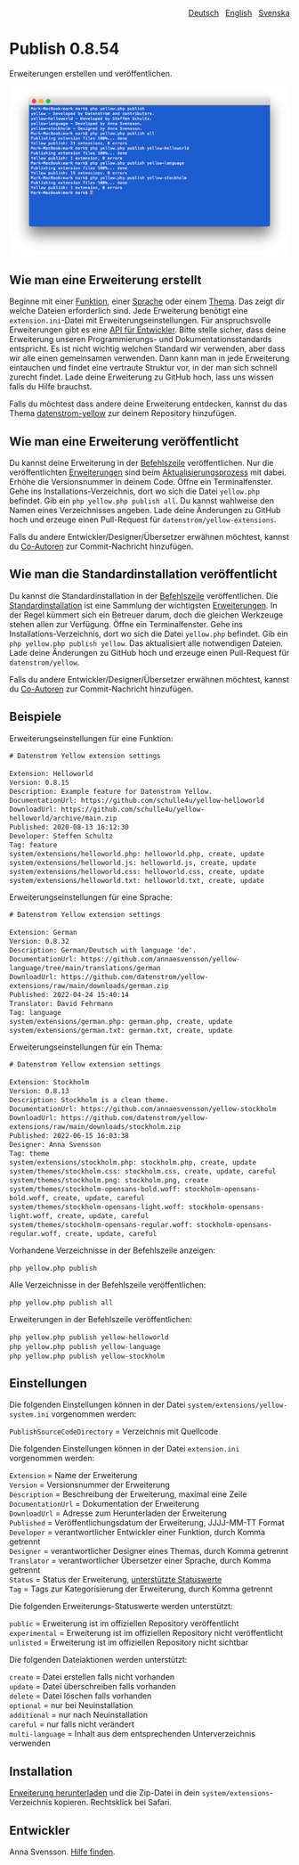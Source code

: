 <p align="right"><a href="README-de.md">Deutsch</a> &nbsp; <a href="README.md">English</a> &nbsp; <a href="README-sv.md">Svenska</a></p>

# Publish 0.8.54

Erweiterungen erstellen und veröffentlichen.

<p align="center"><img src="publish-screenshot.png?raw=true" alt="Bildschirmfoto"></p>

## Wie man eine Erweiterung erstellt

Beginne mit einer [Funktion](https://github.com/schulle4u/yellow-helloworld), einer [Sprache](https://github.com/annaesvensson/yellow-language/tree/main/translations/german) oder einem [Thema](https://github.com/annaesvensson/yellow-stockholm/tree/main/README-de.md). Das zeigt dir welche Dateien erforderlich sind. Jede Erweiterung benötigt eine `extension.ini`-Datei mit Erweiterungseinstellungen. Für anspruchsvolle Erweiterungen gibt es eine [API für Entwickler](https://datenstrom.se/de/yellow/help/api-for-developers). Bitte stelle sicher, dass deine Erweiterung unseren Programmierungs- und Dokumentationsstandards entspricht. Es ist nicht wichtig welchen Standard wir verwenden, aber dass wir alle einen gemeinsamen verwenden. Dann kann man in jede Erweiterung eintauchen und findet eine vertraute Struktur vor, in der man sich schnell zurecht findet. Lade deine Erweiterung zu GitHub hoch, lass uns wissen falls du Hilfe brauchst.

Falls du möchtest dass andere deine Erweiterung entdecken, kannst du das Thema [datenstrom-yellow](https://github.com/topics/datenstrom-yellow) zur deinem Repository hinzufügen.

## Wie man eine Erweiterung veröffentlicht

Du kannst deine Erweiterung in der [Befehlszeile](https://github.com/annaesvensson/yellow-command/tree/main/README-de.md) veröffentlichen. Nur die veröffentlichten [Erweiterungen](https://github.com/datenstrom/yellow-extensions/tree/main/README-de.md) sind beim [Aktualisierungsprozess](https://github.com/annaesvensson/yellow-update/tree/main/README-de.md) mit dabei. Erhöhe die Versionsnummer in deinem Code. Öffne ein Terminalfenster. Gehe ins Installations-Verzeichnis, dort wo sich die Datei `yellow.php` befindet. Gib ein `php yellow.php publish all`. Du kannst wahlweise den Namen eines Verzeichnisses angeben. Lade deine Änderungen zu GitHub hoch und erzeuge einen Pull-Request für `datenstrom/yellow-extensions`.

Falls du andere Entwickler/Designer/Übersetzer erwähnen möchtest, kannst du [Co-Autoren](https://docs.github.com/en/pull-requests/committing-changes-to-your-project/creating-and-editing-commits/creating-a-commit-with-multiple-authors) zur Commit-Nachricht hinzufügen.

## Wie man die Standardinstallation veröffentlicht

Du kannst die Standardinstallation in der [Befehlszeile](https://github.com/annaesvensson/yellow-command/tree/main/README-de.md) veröffentlichen. Die [Standardinstallation](https://github.com/datenstrom/yellow) ist eine Sammlung der wichtigsten [Erweiterungen](https://github.com/datenstrom/yellow-extensions/tree/main/README-de.md). In der Regel kümmert sich ein Betreuer darum, doch die gleichen Werkzeuge stehen allen zur Verfügung. Öffne ein Terminalfenster. Gehe ins Installations-Verzeichnis, dort wo sich die Datei `yellow.php` befindet. Gib ein `php yellow.php publish yellow`. Das aktualisiert alle notwendigen Dateien. Lade deine Änderungen zu GitHub hoch und erzeuge einen Pull-Request für `datenstrom/yellow`.

Falls du andere Entwickler/Designer/Übersetzer erwähnen möchtest, kannst du [Co-Autoren](https://docs.github.com/en/pull-requests/committing-changes-to-your-project/creating-and-editing-commits/creating-a-commit-with-multiple-authors) zur Commit-Nachricht hinzufügen.

## Beispiele

Erweiterungseinstellungen für eine Funktion:

~~~
# Datenstrom Yellow extension settings

Extension: Helloworld
Version: 0.8.15
Description: Example feature for Datenstrom Yellow.
DocumentationUrl: https://github.com/schulle4u/yellow-helloworld
DownloadUrl: https://github.com/schulle4u/yellow-helloworld/archive/main.zip
Published: 2020-08-13 16:12:30
Developer: Steffen Schultz
Tag: feature
system/extensions/helloworld.php: helloworld.php, create, update
system/extensions/helloworld.js: helloworld.js, create, update
system/extensions/helloworld.css: helloworld.css, create, update
system/extensions/helloworld.txt: helloworld.txt, create, update
~~~

Erweiterungseinstellungen für eine Sprache:

~~~
# Datenstrom Yellow extension settings

Extension: German
Version: 0.8.32
Description: German/Deutsch with language 'de'.
DocumentationUrl: https://github.com/annaesvensson/yellow-language/tree/main/translations/german
DownloadUrl: https://github.com/datenstrom/yellow-extensions/raw/main/downloads/german.zip
Published: 2022-04-24 15:40:14
Translator: David Fehrmann
Tag: language
system/extensions/german.php: german.php, create, update
system/extensions/german.txt: german.txt, create, update
~~~

Erweiterungseinstellungen für ein Thema:

~~~
# Datenstrom Yellow extension settings

Extension: Stockholm
Version: 0.8.13
Description: Stockholm is a clean theme.
DocumentationUrl: https://github.com/annaesvensson/yellow-stockholm
DownloadUrl: https://github.com/datenstrom/yellow-extensions/raw/main/downloads/stockholm.zip
Published: 2022-06-15 16:03:38
Designer: Anna Svensson
Tag: theme
system/extensions/stockholm.php: stockholm.php, create, update
system/themes/stockholm.css: stockholm.css, create, update, careful
system/themes/stockholm.png: stockholm.png, create
system/themes/stockholm-opensans-bold.woff: stockholm-opensans-bold.woff, create, update, careful
system/themes/stockholm-opensans-light.woff: stockholm-opensans-light.woff, create, update, careful
system/themes/stockholm-opensans-regular.woff: stockholm-opensans-regular.woff, create, update, careful
~~~

Vorhandene Verzeichnisse in der Befehlszeile anzeigen:

`php yellow.php publish`  

Alle Verzeichnisse in der Befehlszeile veröffentlichen:

`php yellow.php publish all`  

Erweiterungen in der Befehlszeile veröffentlichen:

`php yellow.php publish yellow-helloworld`  
`php yellow.php publish yellow-language`  
`php yellow.php publish yellow-stockholm`  

## Einstellungen

Die folgenden Einstellungen können in der Datei `system/extensions/yellow-system.ini` vorgenommen werden:

`PublishSourceCodeDirectory` = Verzeichnis mit Quellcode  

Die folgenden Einstellungen können in der Datei `extension.ini` vorgenommen werden:

`Extension` = Name der Erweiterung  
`Version` = Versionsnummer der Erweiterung  
`Description` = Beschreibung der Erweiterung, maximal eine Zeile  
`DocumentationUrl` = Dokumentation der Erweiterung  
`DownloadUrl` = Adresse zum Herunterladen der Erweiterung  
`Published` = Veröffentlichungsdatum der Erweiterung, JJJJ-MM-TT Format  
`Developer` = verantwortlicher Entwickler einer Funktion, durch Komma getrennt  
`Designer` = verantwortlicher Designer eines Themas, durch Komma getrennt  
`Translator` = verantwortlicher Übersetzer einer Sprache, durch Komma getrennt  
`Status` = Status der Erweiterung, [unterstützte Statuswerte](#einstellungen-status)  
`Tag` = Tags zur Kategorisierung der Erweiterung, durch Komma getrennt  

<a id="einstellungen-status"></a>Die folgenden Erweiterungs-Statuswerte werden unterstützt:

`public` = Erweiterung ist im offiziellen Repository veröffentlicht  
`experimental` = Erweiterung ist im offiziellen Repository nicht veröffentlicht  
`unlisted` = Erweiterung ist im offiziellen Repository nicht sichtbar  

<a id="einstellungen-actions"></a>Die folgenden Dateiaktionen werden unterstützt:

`create` = Datei erstellen falls nicht vorhanden  
`update` = Datei überschreiben falls vorhanden  
`delete` = Datei löschen falls vorhanden  
`optional` = nur bei Neuinstallation  
`additional` = nur nach Neuinstallation  
`careful` = nur falls nicht verändert  
`multi-language` = Inhalt aus dem entsprechenden Unterverzeichnis verwenden  

## Installation

[Erweiterung herunterladen](https://github.com/annaesvensson/yellow-publish/archive/main.zip) und die Zip-Datei in dein `system/extensions`-Verzeichnis kopieren. Rechtsklick bei Safari.

## Entwickler

Anna Svensson. [Hilfe finden](https://datenstrom.se/de/yellow/help/).

